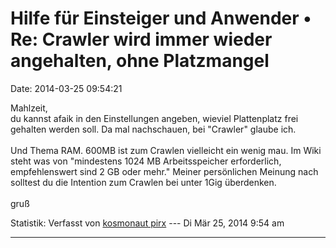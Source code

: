 Hilfe für Einsteiger und Anwender • Re: Crawler wird immer wieder angehalten, ohne Platzmangel
==============================================================================================

Date: 2014-03-25 09:54:21

Mahlzeit,\
du kannst afaik in den Einstellungen angeben, wieviel Plattenplatz frei
gehalten werden soll. Da mal nachschauen, bei \"Crawler\" glaube ich.\
\
Und Thema RAM. 600MB ist zum Crawlen vielleicht ein wenig mau. Im Wiki
steht was von \"mindestens 1024 MB Arbeitsspeicher erforderlich,
empfehlenswert sind 2 GB oder mehr.\" Meiner persönlichen Meinung nach
solltest du die Intention zum Crawlen bei unter 1Gig überdenken.\
\
gruß

Statistik: Verfasst von [kosmonaut
pirx](http://forum.yacy-websuche.de/memberlist.php?mode=viewprofile&u=9376)
--- Di Mär 25, 2014 9:54 am

------------------------------------------------------------------------

